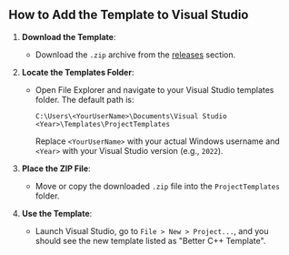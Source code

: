 ## How to Add the Template to Visual Studio

1. **Download the Template**: 
   - Download the `.zip` archive from the [releases](https://github.com/maxential/Better-Cpp-Template/releases) section.


2. **Locate the Templates Folder**: 
   - Open File Explorer and navigate to your Visual Studio templates folder. The default path is:
     ```text
     C:\Users\<YourUserName>\Documents\Visual Studio <Year>\Templates\ProjectTemplates
     ```
     Replace `<YourUserName>` with your actual Windows username and `<Year>` with your Visual Studio version (e.g., `2022`).

3. **Place the ZIP File**:
   - Move or copy the downloaded `.zip` file into the `ProjectTemplates` folder.

4. **Use the Template**:
   - Launch Visual Studio, go to `File > New > Project...`, and you should see the new template listed as "Better C++ Template".
